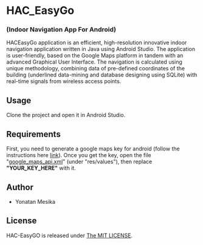 # HAC_EasyGo
### (Indoor Navigation App For Android)

HACEasyGo application is an efficient, high-resolution innovative indoor navigation application written in Java using Android Studio.
The application is user-friendly, based on the Google Maps platform in tandem with an advanced Graphical User Interface. 
The navigation is calculated using unique methodology, combining data of pre-defined coordinates of the building (underlined data-mining and database designing using SQLite) with real-time signals from wireless access points. 

## Usage

Clone the project and open it in Android Studio.

## Requirements

First, you need to generate a google maps key for android (follow the instructions here [link](https://developers.google.com/maps/documentation/android-sdk/signup)). Once you get the key, open the file "[google_maps_api.xml](./app/src/main/res/values/google_maps_api.xml)" (under  "res/values"), then replace __"YOUR_KEY_HERE"__ with it.

## Author

* Yonatan Mesika

## License

HAC-EasyGO is released under [The MIT LICENSE](LICENSE).
